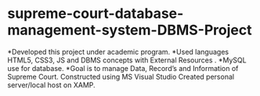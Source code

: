 # supreme-court-database-management-system-DBMS-Project
*Developed this project under academic program. *Used languages HTML5, CSS3, JS and DBMS concepts with External Resources . *MySQL use for database. *Goal is to manage Data, Record’s and Information of Supreme Court. Constructed using MS Visual Studio Created personal server/local host on XAMP.
